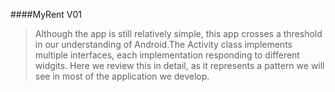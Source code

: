 ####MyRent V01

>Although the app is still relatively simple, this app crosses a threshold in our understanding of Android.The Activity class implements multiple interfaces, each implementation responding to different widgits. Here we review this in detail, as it represents a pattern we will see in most of the application we develop.